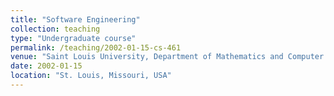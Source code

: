 ```yaml
---
title: "Software Engineering"
collection: teaching
type: "Undergraduate course"
permalink: /teaching/2002-01-15-cs-461
venue: "Saint Louis University, Department of Mathematics and Computer Science"
date: 2002-01-15
location: "St. Louis, Missouri, USA"
---
```


